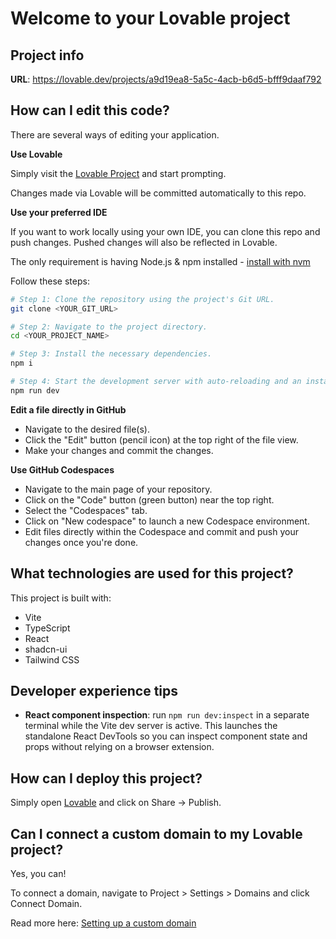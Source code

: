 # Welcome to your Lovable project

## Project info

**URL**: https://lovable.dev/projects/a9d19ea8-5a5c-4acb-b6d5-bfff9daaf792

## How can I edit this code?

There are several ways of editing your application.

**Use Lovable**

Simply visit the [Lovable Project](https://lovable.dev/projects/a9d19ea8-5a5c-4acb-b6d5-bfff9daaf792) and start prompting.

Changes made via Lovable will be committed automatically to this repo.

**Use your preferred IDE**

If you want to work locally using your own IDE, you can clone this repo and push changes. Pushed changes will also be reflected in Lovable.

The only requirement is having Node.js & npm installed - [install with nvm](https://github.com/nvm-sh/nvm#installing-and-updating)

Follow these steps:

```sh
# Step 1: Clone the repository using the project's Git URL.
git clone <YOUR_GIT_URL>

# Step 2: Navigate to the project directory.
cd <YOUR_PROJECT_NAME>

# Step 3: Install the necessary dependencies.
npm i

# Step 4: Start the development server with auto-reloading and an instant preview.
npm run dev
```

**Edit a file directly in GitHub**

- Navigate to the desired file(s).
- Click the "Edit" button (pencil icon) at the top right of the file view.
- Make your changes and commit the changes.

**Use GitHub Codespaces**

- Navigate to the main page of your repository.
- Click on the "Code" button (green button) near the top right.
- Select the "Codespaces" tab.
- Click on "New codespace" to launch a new Codespace environment.
- Edit files directly within the Codespace and commit and push your changes once you're done.

## What technologies are used for this project?

This project is built with:

- Vite
- TypeScript
- React
- shadcn-ui
- Tailwind CSS

## Developer experience tips

- **React component inspection**: run `npm run dev:inspect` in a separate terminal while the Vite dev server is active. This launches the standalone React DevTools so you can inspect component state and props without relying on a browser extension.

## How can I deploy this project?

Simply open [Lovable](https://lovable.dev/projects/a9d19ea8-5a5c-4acb-b6d5-bfff9daaf792) and click on Share -> Publish.

## Can I connect a custom domain to my Lovable project?

Yes, you can!

To connect a domain, navigate to Project > Settings > Domains and click Connect Domain.

Read more here: [Setting up a custom domain](https://docs.lovable.dev/features/custom-domain#custom-domain)
